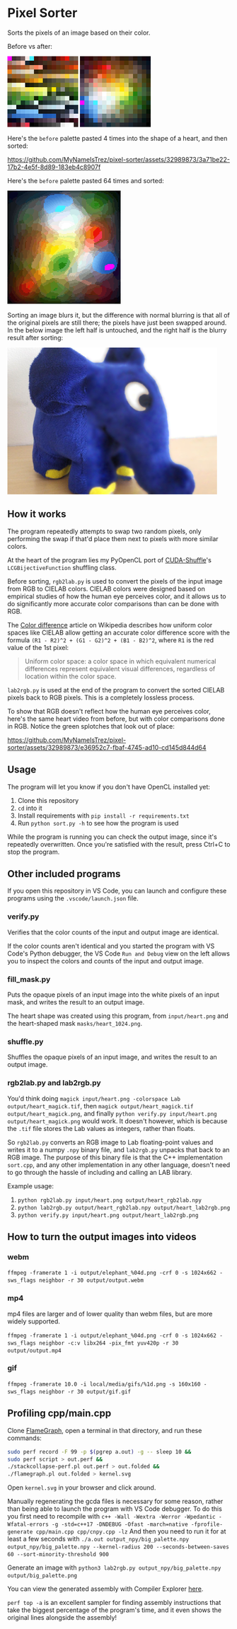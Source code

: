 # Pixel Sorter

Sorts the pixels of an image based on their color.

Before vs after:

<p>
	<img src="media/palette_input.png" alt="This input palette isn't very sorted by color.">
	<img src="media/palette_output.png" alt="This output palette is pretty much optimally sorted by color.">
</p>

Here's the `before` palette pasted 4 times into the shape of a heart, and then sorted:

https://github.com/MyNameIsTrez/pixel-sorter/assets/32989873/3a71be22-17b2-4e5f-8d89-183eb4c8907f

Here's the `before` palette pasted 64 times and sorted:

<img src="media/palette_output_large.png" alt="This large output palette is color sorted.">

Sorting an image blurs it, but the difference with normal blurring is that all of the original pixels are still there; the pixels have just been swapped around. In the below image the left half is untouched, and the right half is the blurry result after sorting:

<p><img src="media/blurry_elephant.png" alt="Half is the input toy elephant and the other half is the blurry output toy elephant."></p>

## How it works

The program repeatedly attempts to swap two random pixels, only performing the swap if that'd place them next to pixels with more similar colors.

At the heart of the program lies my PyOpenCL port of [CUDA-Shuffle](https://github.com/djns99/CUDA-Shuffle)'s `LCGBijectiveFunction` shuffling class.

Before sorting, `rgb2lab.py` is used to convert the pixels of the input image from RGB to CIELAB colors. CIELAB colors were designed based on empirical studies of how the human eye perceives color, and it allows us to do significantly more accurate color comparisons than can be done with RGB.

The [Color difference](https://en.wikipedia.org/wiki/Color_difference) article on Wikipedia describes how uniform color spaces like CIELAB allow getting an accurate color difference score with the formula `(R1 - R2)^2 + (G1 - G2)^2 + (B1 - B2)^2`, where `R1` is the red value of the 1st pixel:

> Uniform color space: a color space in which equivalent numerical differences represent equivalent visual differences, regardless of location within the color space.

`lab2rgb.py` is used at the end of the program to convert the sorted CIELAB pixels back to RGB pixels. This is a completely lossless process.

To show that RGB doesn't reflect how the human eye perceives color, here's the same heart video from before, but with color comparisons done in RGB. Notice the green splotches that look out of place:

https://github.com/MyNameIsTrez/pixel-sorter/assets/32989873/e36952c7-fbaf-4745-ad10-cd145d844d64

## Usage

The program will let you know if you don't have OpenCL installed yet:

1. Clone this repository
2. `cd` into it
3. Install requirements with `pip install -r requirements.txt`
4. Run `python sort.py -h` to see how the program is used

While the program is running you can check the output image, since it's repeatedly overwritten. Once you're satisfied with the result, press Ctrl+C to stop the program.

## Other included programs

If you open this repository in VS Code, you can launch and configure these programs using the `.vscode/launch.json` file.

### verify.py

Verifies that the color counts of the input and output image are identical.

If the color counts aren't identical and you started the program with VS Code's Python debugger, the VS Code `Run and Debug` view on the left allows you to inspect the colors and counts of the input and output image.

### fill_mask.py

Puts the opaque pixels of an input image into the white pixels of an input mask, and writes the result to an output image.

The heart shape was created using this program, from `input/heart.png` and the heart-shaped mask `masks/heart_1024.png`.

### shuffle.py

Shuffles the opaque pixels of an input image, and writes the result to an output image.

### rgb2lab.py and lab2rgb.py

You'd think doing `magick input/heart.png -colorspace Lab output/heart_magick.tif`, then `magick output/heart_magick.tif output/heart_magick.png`, and finally `python verify.py input/heart.png output/heart_magick.png` would work. It doesn't however, which is because the `.tif` file stores the Lab values as integers, rather than floats.

So `rgb2lab.py` converts an RGB image to Lab floating-point values and writes it to a numpy `.npy` binary file, and `lab2rgb.py` unpacks that back to an RGB image. The purpose of this binary file is that the C++ implementation `sort.cpp`, and any other implementation in any other language, doesn't need to go through the hassle of including and calling an LAB library.

Example usage:

1. `python rgb2lab.py input/heart.png output/heart_rgb2lab.npy`
2. `python lab2rgb.py output/heart_rgb2lab.npy output/heart_lab2rgb.png`
3. `python verify.py input/heart.png output/heart_lab2rgb.png`

## How to turn the output images into videos

### webm

`ffmpeg -framerate 1 -i output/elephant_%04d.png -crf 0 -s 1024x662 -sws_flags neighbor -r 30 output/output.webm`

### mp4

mp4 files are larger and of lower quality than webm files, but are more widely supported.

`ffmpeg -framerate 1 -i output/elephant_%04d.png -crf 0 -s 1024x662 -sws_flags neighbor -c:v libx264 -pix_fmt yuv420p -r 30 output/output.mp4`

### gif

`ffmpeg -framerate 10.0 -i local/media/gifs/%1d.png -s 160x160 -sws_flags neighbor -r 30 output/gif.gif`

## Profiling cpp/main.cpp

Clone [FlameGraph](https://github.com/brendangregg/FlameGraph), open a terminal in that directory, and run these commands:

```bash
sudo perf record -F 99 -p $(pgrep a.out) -g -- sleep 10 &&
sudo perf script > out.perf &&
./stackcollapse-perf.pl out.perf > out.folded &&
./flamegraph.pl out.folded > kernel.svg
```

Open `kernel.svg` in your browser and click around.

Manually regenerating the gcda files is necessary for some reason, rather than being able to launch the program with VS Code debugger.
To do this you first need to recompile with `c++ -Wall -Wextra -Werror -Wpedantic -Wfatal-errors -g -std=c++17 -DNDEBUG -Ofast -march=native -fprofile-generate cpp/main.cpp cpp/cnpy.cpp -lz`
And then you need to run it for at least a few seconds with `./a.out output_npy/big_palette.npy output_npy/big_palette.npy --kernel-radius 200 --seconds-between-saves 60 --sort-minority-threshold 900`

Generate an image with `python3 lab2rgb.py output_npy/big_palette.npy output/big_palette.png`

You can view the generated assembly with Compiler Explorer [here](https://godbolt.org/z/Tjbrqn6b6).

`perf top -a` is an excellent sampler for finding assembly instructions that take the biggest percentage of the program's time, and it even shows the original lines alongside the assembly!
